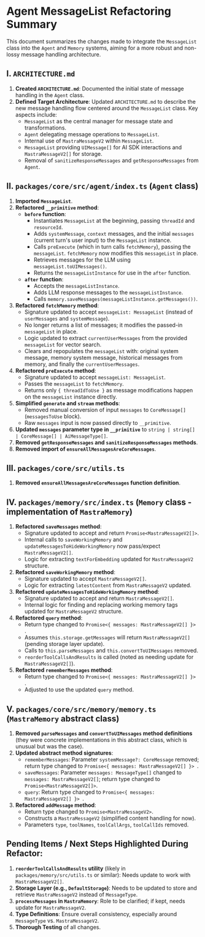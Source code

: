 # Agent MessageList Refactoring Summary

This document summarizes the changes made to integrate the `MessageList` class into the `Agent` and `Memory` systems, aiming for a more robust and non-lossy message handling architecture.

## I. `ARCHITECTURE.md`

1.  **Created `ARCHITECTURE.md`**: Documented the initial state of message handling in the `Agent` class.
2.  **Defined Target Architecture**: Updated `ARCHITECTURE.md` to describe the new message handling flow centered around the `MessageList` class. Key aspects include:
    *   `MessageList` as the central manager for message state and transformations.
    *   `Agent` delegating message operations to `MessageList`.
    *   Internal use of `MastraMessageV2` within `MessageList`.
    *   `MessageList` providing `UIMessage[]` for AI SDK interactions and `MastraMessageV2[]` for storage.
    *   Removal of `sanitizeResponseMessages` and `getResponseMessages` from `Agent`.

## II. `packages/core/src/agent/index.ts` (`Agent` class)

1.  **Imported `MessageList`**.
2.  **Refactored `__primitive` method**:
    *   **`before` function**:
        *   Instantiates `MessageList` at the beginning, passing `threadId` and `resourceId`.
        *   Adds `systemMessage`, `context` messages, and the initial `messages` (current turn's user input) to the `MessageList` instance.
        *   Calls `preExecute` (which in turn calls `fetchMemory`), passing the `messageList`. `fetchMemory` now modifies this `messageList` in place.
        *   Retrieves messages for the LLM using `messageList.toUIMessages()`.
        *   Returns the `messageListInstance` for use in the `after` function.
    *   **`after` function**:
        *   Accepts the `messageListInstance`.
        *   Adds LLM response messages to the `messageListInstance`.
        *   Calls `memory.saveMessages(messageListInstance.getMessages())`.
3.  **Refactored `fetchMemory` method**:
    *   Signature updated to accept `messageList: MessageList` (instead of `userMessages` and `systemMessage`).
    *   No longer returns a list of messages; it modifies the passed-in `messageList` in place.
    *   Logic updated to extract `currentUserMessages` from the provided `messageList` for vector search.
    *   Clears and repopulates the `messageList` with: original system message, memory system message, historical messages from memory, and finally the `currentUserMessages`.
4.  **Refactored `preExecute` method**:
    *   Signature updated to accept `messageList: MessageList`.
    *   Passes the `messageList` to `fetchMemory`.
    *   Returns only `{ threadIdToUse }` as message modifications happen on the `messageList` instance directly.
5.  **Simplified `generate` and `stream` methods**:
    *   Removed manual conversion of input `messages` to `CoreMessage[]` (`messagesToUse` block).
    *   Raw `messages` input is now passed directly to `__primitive`.
6.  **Updated `messages` parameter type in `__primitive`** to `string | string[] | CoreMessage[] | AiMessageType[]`.
7.  **Removed `getResponseMessages` and `sanitizeResponseMessages` methods**.
8.  **Removed import of `ensureAllMessagesAreCoreMessages`**.

## III. `packages/core/src/utils.ts`

1.  **Removed `ensureAllMessagesAreCoreMessages` function definition**.

## IV. `packages/memory/src/index.ts` (`Memory` class - implementation of `MastraMemory`)

1.  **Refactored `saveMessages` method**:
    *   Signature updated to accept and return `Promise<MastraMessageV2[]>`.
    *   Internal calls to `saveWorkingMemory` and `updateMessagesToHideWorkingMemory` now pass/expect `MastraMessageV2[]`.
    *   Logic for extracting `textForEmbedding` updated for `MastraMessageV2` structure.
2.  **Refactored `saveWorkingMemory` method**:
    *   Signature updated to accept `MastraMessageV2[]`.
    *   Logic for extracting `latestContent` from `MastraMessageV2` updated.
3.  **Refactored `updateMessagesToHideWorkingMemory` method**:
    *   Signature updated to accept and return `MastraMessageV2[]`.
    *   Internal logic for finding and replacing working memory tags updated for `MastraMessageV2` structure.
4.  **Refactored `query` method**:
    *   Return type changed to `Promise<{ messages: MastraMessageV2[] }> `.
    *   Assumes `this.storage.getMessages` will return `MastraMessageV2[]` (pending storage layer update).
    *   Calls to `this.parseMessages` and `this.convertToUIMessages` removed.
    *   `reorderToolCallsAndResults` is called (noted as needing update for `MastraMessageV2[]`).
5.  **Refactored `rememberMessages` method**:
    *   Return type changed to `Promise<{ messages: MastraMessageV2[] }> `.
    *   Adjusted to use the updated `query` method.

## V. `packages/core/src/memory/memory.ts` (`MastraMemory` abstract class)

1.  **Removed `parseMessages` and `convertToUIMessages` method definitions** (they were concrete implementations in this abstract class, which is unusual but was the case).
2.  **Updated abstract method signatures**:
    *   `rememberMessages`: Parameter `systemMessage?: CoreMessage` removed; return type changed to `Promise<{ messages: MastraMessageV2[] }> `.
    *   `saveMessages`: Parameter `messages: MessageType[]` changed to `messages: MastraMessageV2[]`; return type changed to `Promise<MastraMessageV2[]>`.
    *   `query`: Return type changed to `Promise<{ messages: MastraMessageV2[] }> `.
3.  **Refactored `addMessage` method**:
    *   Return type changed to `Promise<MastraMessageV2>`.
    *   Constructs a `MastraMessageV2` (simplified content handling for now).
    *   Parameters `type`, `toolNames`, `toolCallArgs`, `toolCallIds` removed.

## Pending Items / Next Steps Highlighted During Refactor:

1.  **`reorderToolCallsAndResults` utility** (likely in `packages/memory/src/utils.ts` or similar): Needs update to work with `MastraMessageV2[]`.
2.  **Storage Layer (e.g., `DefaultStorage`)**: Needs to be updated to store and retrieve `MastraMessageV2` instead of `MessageType`.
3.  **`processMessages` in `MastraMemory`**: Role to be clarified; if kept, needs update for `MastraMessageV2`.
4.  **Type Definitions**: Ensure overall consistency, especially around `MessageType` vs. `MastraMessageV2`.
5.  **Thorough Testing** of all changes.
